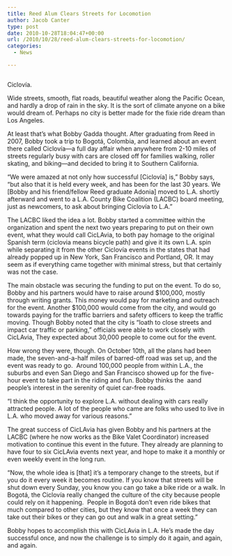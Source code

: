 ```yaml
---
title: Reed Alum Clears Streets for Locomotion
author: Jacob Canter
type: post
date: 2010-10-28T18:04:47+00:00
url: /2010/10/28/reed-alum-clears-streets-for-locomotion/
categories:
  - News

---
```

<div id="attachment_422" style="width: 228px" class="wp-caption alignleft">
  <a href="https://i0.wp.com/www.reedquest.org/wp-content/uploads/2010/10/CicLAvia.jpg"><img class="size-full wp-image-422" title="CicLAvia" src="https://i0.wp.com/www.reedquest.org/wp-content/uploads/2010/10/CicLAvia.jpg?resize=218%2C123" alt="" data-recalc-dims="1" /></a>
  
  <p class="wp-caption-text">
    Ciclovía.
  </p>
</div>

Wide streets, smooth, flat roads, beautiful weather along the Pacific Ocean, and hardly a drop of rain in the sky. It is the sort of climate anyone on a bike would dream of. Perhaps no city is better made for the fixie ride dream than Los Angeles.

At least that’s what Bobby Gadda thought. After graduating from Reed in 2007, Bobby took a trip to Bogotá, Colombia, and learned about an event there called Ciclovía—a full day affair when anywhere from 2-10 miles of streets regularly busy with cars are closed off for families walking, roller skating, and biking—and decided to bring it to Southern California.

“We were amazed at not only how successful [Ciclovía] is,” Bobby says, “but also that it is held every week, and has been for the last 30 years. We [Bobby and his friend/fellow Reed graduate Adonia] moved to L.A. shortly afterward and went to a L.A. County Bike Coalition (LACBC) board meeting, just as newcomers, to ask about bringing Ciclovía to L.A.”

The LACBC liked the idea a lot. Bobby started a committee within the organization and spent the next two years preparing to put on their own event, what they would call CicLAvia, to both pay homage to the original Spanish term (ciclovia means bicycle path) and give it its own L.A. spin while separating it from the other Ciclovía events in the states that had already popped up in New York, San Francisco and Portland, OR. It may seem as if everything came together with minimal stress, but that certainly was not the case.

The main obstacle was securing the funding to put on the event. To do so, Bobby and his partners would have to raise around $100,000, mostly through writing grants. This money would pay for marketing and outreach for the event. Another $100,000 would come from the city, and would go towards paying for the traffic barriers and safety officers to keep the traffic moving. Though Bobby noted that the city is “loath to close streets and impact car traffic or parking,” officials were able to work closely with CicLAvia, They expected about 30,000 people to come out for the event.

How wrong they were, though. On October 10th, all the plans had been made, the seven-and-a-half miles of barred-off road was set up, and the event was ready to go.  Around 100,000 people from within L.A., the suburbs and even San Diego and San Francisco showed up for the five-hour event to take part in the riding and fun. Bobby thinks the  aand people’s interest in the serenity of quiet car-free roads.

“I think the opportunity to explore L.A. without dealing with cars really attracted people. A lot of the people who came are folks who used to live in L.A. who moved away for various reasons.”

The great success of CicLAvia has given Bobby and his partners at the LACBC (where he now works as the Bike Valet Coordinator) increased motivation to continue this event in the future. They already are planning to have four to six CicLAvia events next year, and hope to make it a monthly or even weekly event in the long run.

“Now, the whole idea is [that] it’s a temporary change to the streets, but if you do it every week it becomes routine. If you know that streets will be shut down every Sunday, you know you can go take a bike ride or a walk. In Bogotá, the Ciclovía really changed the culture of the city because people could rely on it happening.  People in Bogotá don’t even ride bikes that much compared to other cities, but they know that once a week they can take out their bikes or they can go out and walk in a great setting.”

Bobby hopes to accomplish this with CicLAvia in L.A. He’s made the day successful once, and now the challenge is to simply do it again, and again, and again.